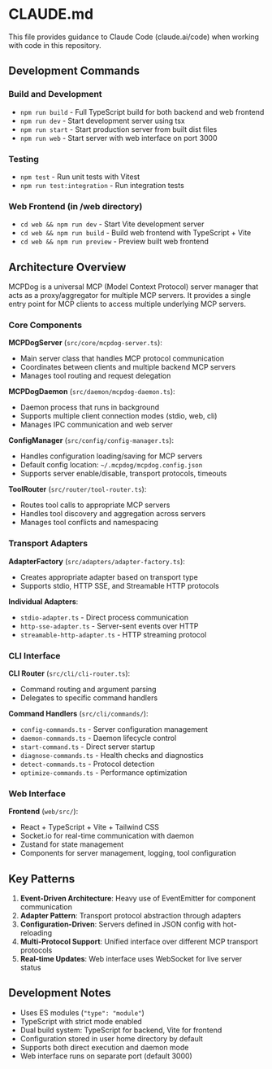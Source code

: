 # CLAUDE.md

This file provides guidance to Claude Code (claude.ai/code) when working with code in this repository.

## Development Commands

### Build and Development
- `npm run build` - Full TypeScript build for both backend and web frontend
- `npm run dev` - Start development server using tsx
- `npm run start` - Start production server from built dist files
- `npm run web` - Start server with web interface on port 3000

### Testing
- `npm test` - Run unit tests with Vitest
- `npm run test:integration` - Run integration tests

### Web Frontend (in /web directory)
- `cd web && npm run dev` - Start Vite development server
- `cd web && npm run build` - Build web frontend with TypeScript + Vite
- `cd web && npm run preview` - Preview built web frontend

## Architecture Overview

MCPDog is a universal MCP (Model Context Protocol) server manager that acts as a proxy/aggregator for multiple MCP servers. It provides a single entry point for MCP clients to access multiple underlying MCP servers.

### Core Components

**MCPDogServer** (`src/core/mcpdog-server.ts`):
- Main server class that handles MCP protocol communication
- Coordinates between clients and multiple backend MCP servers
- Manages tool routing and request delegation

**MCPDogDaemon** (`src/daemon/mcpdog-daemon.ts`):
- Daemon process that runs in background
- Supports multiple client connection modes (stdio, web, cli)
- Manages IPC communication and web server

**ConfigManager** (`src/config/config-manager.ts`):
- Handles configuration loading/saving for MCP servers
- Default config location: `~/.mcpdog/mcpdog.config.json`
- Supports server enable/disable, transport protocols, timeouts

**ToolRouter** (`src/router/tool-router.ts`):
- Routes tool calls to appropriate MCP servers
- Handles tool discovery and aggregation across servers
- Manages tool conflicts and namespacing

### Transport Adapters

**AdapterFactory** (`src/adapters/adapter-factory.ts`):
- Creates appropriate adapter based on transport type
- Supports stdio, HTTP SSE, and Streamable HTTP protocols

**Individual Adapters**:
- `stdio-adapter.ts` - Direct process communication
- `http-sse-adapter.ts` - Server-sent events over HTTP
- `streamable-http-adapter.ts` - HTTP streaming protocol

### CLI Interface

**CLI Router** (`src/cli/cli-router.ts`):
- Command routing and argument parsing
- Delegates to specific command handlers

**Command Handlers** (`src/cli/commands/`):
- `config-commands.ts` - Server configuration management
- `daemon-commands.ts` - Daemon lifecycle control
- `start-command.ts` - Direct server startup
- `diagnose-commands.ts` - Health checks and diagnostics
- `detect-commands.ts` - Protocol detection
- `optimize-commands.ts` - Performance optimization

### Web Interface

**Frontend** (`web/src/`):
- React + TypeScript + Vite + Tailwind CSS
- Socket.io for real-time communication with daemon
- Zustand for state management
- Components for server management, logging, tool configuration

## Key Patterns

1. **Event-Driven Architecture**: Heavy use of EventEmitter for component communication
2. **Adapter Pattern**: Transport protocol abstraction through adapters
3. **Configuration-Driven**: Servers defined in JSON config with hot-reloading
4. **Multi-Protocol Support**: Unified interface over different MCP transport protocols
5. **Real-time Updates**: Web interface uses WebSocket for live server status

## Development Notes

- Uses ES modules (`"type": "module"`)
- TypeScript with strict mode enabled
- Dual build system: TypeScript for backend, Vite for frontend
- Configuration stored in user home directory by default
- Supports both direct execution and daemon mode
- Web interface runs on separate port (default 3000)